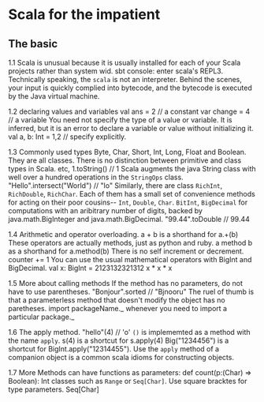 # Scala for the impatient
## The basic
1.1 Scala is unusual because it is usually installed for each of your Scala projects rather than system wid.
sbt console: enter scala's REPL3.
Technically speaking, the `scala` is not an interpreter. Behind the scenes, your input is quickly complied into bytecode, and the bytecode is executed by the Java virtual machine.

1.2 declaring values and variables
val ans = 2 // a constant
var change = 4 // a variable
You need not specify the type of a value or variable. It is inferred, but it is an error to declare a variable or value without initializing it.
val a, b: Int = 1,2 // specify explicitly.

1.3 Commonly used types
Byte, Char, Short, Int, Long, Float and Boolean.
They are all classes. There is no distinction between primitive and class types in Scala.
etc, 1.toString() // 1
Scala augments the java String class with well over a hundred operations in the `StringOps` class.
"Hello".intersect("World") // "lo"
Similarly, there are class `RichInt`, `RichDouble`, `RichChar`. Each of them has a small set of convenience methods for acting on their poor cousins-- `Int`, `Double`, `Char`.
`BitInt`, `BigDecimal` for computations with an aribitrary number of digits, backed by java.math.BigInteger and java.math.BigDecimal.
"99.44".toDouble // 99.44

1.4 Arithmetic and operator overloading.
a + b is a shorthand for a.+(b)
These operators are actually methods, just as python and ruby.
a method b as a shorthand for a.method(b)
There is no self increment or decrement. counter += 1
You can use the usual mathematical operators with BigInt and BigDecimal.
val x: BigInt = 2123132321312
x * x * x

1.5 More about calling methods
If the method has no parameters, do not have to use parentheses.
"Bonjour".sorted // "Bjnooru"
The ruel of thumb is that a parameterless method that doesn't modify the object has no paretheses.
import packageName._ whenever you need to import a particular package._

1.6 The apply method.
"hello"(4) // 'o'
`()` is implememted as a method with the name `apply`.
s(4) is a shortcut for s.apply(4)
Big("1234456") is a shortcut for BigInt.apply("12314455").
Use the `apply` method of a companion object is a common scala idioms for constructing objects.

1.7 More
Methods can have functions as parameters:
def count(p:(Char) => Boolean): Int
classes such as `Range` or `Seq[Char]`.
Use square bracktes for type parameters. Seq[Char]
